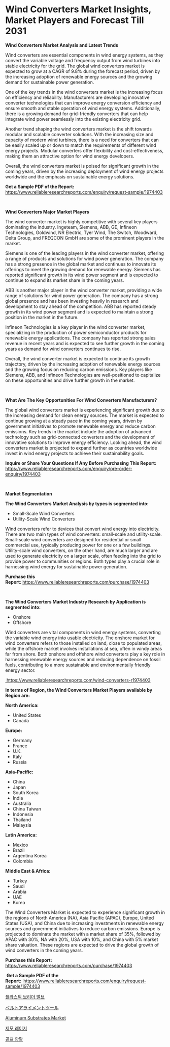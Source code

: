 <p><h1>Wind Converters Market Insights, Market Players and Forecast Till 2031</h1></p><p><strong>Wind Converters Market Analysis and Latest Trends</strong></p>
<p><p>Wind converters are essential components in wind energy systems, as they convert the variable voltage and frequency output from wind turbines into stable electricity for the grid. The global wind converters market is expected to grow at a CAGR of 9.8% during the forecast period, driven by the increasing adoption of renewable energy sources and the growing demand for sustainable power generation.</p><p>One of the key trends in the wind converters market is the increasing focus on efficiency and reliability. Manufacturers are developing innovative converter technologies that can improve energy conversion efficiency and ensure smooth and stable operation of wind energy systems. Additionally, there is a growing demand for grid-friendly converters that can help integrate wind power seamlessly into the existing electricity grid.</p><p>Another trend shaping the wind converters market is the shift towards modular and scalable converter solutions. With the increasing size and capacity of modern wind turbines, there is a need for converters that can be easily scaled up or down to match the requirements of different wind energy projects. Modular converters offer flexibility and cost-effectiveness, making them an attractive option for wind energy developers.</p><p>Overall, the wind converters market is poised for significant growth in the coming years, driven by the increasing deployment of wind energy projects worldwide and the emphasis on sustainable energy solutions.</p></p>
<p><strong>Get a Sample PDF of the Report:&nbsp;</strong> <a href="https://www.reliableresearchreports.com/enquiry/request-sample/1974403">https://www.reliableresearchreports.com/enquiry/request-sample/1974403</a></p>
<p>&nbsp;</p>
<p><strong>Wind Converters Major Market Players</strong></p>
<p><p>The wind converter market is highly competitive with several key players dominating the industry. Ingeteam, Siemens, ABB, GE, Infineon Technologies, Goldwind, NR Electric, Tyer Wind, The Switch, Woodward, Delta Group, and FREQCON GmbH are some of the prominent players in the market.</p><p>Siemens is one of the leading players in the wind converter market, offering a range of products and solutions for wind power generation. The company has a strong presence in the global market and continues to innovate its offerings to meet the growing demand for renewable energy. Siemens has reported significant growth in its wind power segment and is expected to continue to expand its market share in the coming years.</p><p>ABB is another major player in the wind converter market, providing a wide range of solutions for wind power generation. The company has a strong global presence and has been investing heavily in research and development to stay ahead of the competition. ABB has reported steady growth in its wind power segment and is expected to maintain a strong position in the market in the future.</p><p>Infineon Technologies is a key player in the wind converter market, specializing in the production of power semiconductor products for renewable energy applications. The company has reported strong sales revenue in recent years and is expected to see further growth in the coming years as demand for wind converters continues to rise.</p><p>Overall, the wind converter market is expected to continue its growth trajectory, driven by the increasing adoption of renewable energy sources and the growing focus on reducing carbon emissions. Key players like Siemens, ABB, and Infineon Technologies are well-positioned to capitalize on these opportunities and drive further growth in the market.</p></p>
<p>&nbsp;</p>
<p><strong>What Are The Key Opportunities For Wind Converters Manufacturers?</strong></p>
<p><p>The global wind converters market is experiencing significant growth due to the increasing demand for clean energy sources. The market is expected to continue growing at a steady pace in the coming years, driven by government initiatives to promote renewable energy and reduce carbon emissions. Key trends in the market include the adoption of advanced technology such as grid-connected converters and the development of innovative solutions to improve energy efficiency. Looking ahead, the wind converters market is projected to expand further as countries worldwide invest in wind energy projects to achieve their sustainability goals.</p></p>
<p><strong>Inquire or Share Your Questions If Any Before Purchasing This Report:</strong> <a href="https://www.reliableresearchreports.com/enquiry/pre-order-enquiry/1974403">https://www.reliableresearchreports.com/enquiry/pre-order-enquiry/1974403</a></p>
<p>&nbsp;</p>
<p><strong>Market Segmentation</strong></p>
<p><strong>The Wind Converters Market Analysis by types is segmented into:</strong></p>
<p><ul><li>Small-Scale Wind Converters</li><li>Utility-Scale Wind Converters</li></ul></p>
<p><p>Wind converters refer to devices that convert wind energy into electricity. There are two main types of wind converters: small-scale and utility-scale. Small-scale wind converters are designed for residential or small commercial use, typically producing power for one or a few buildings. Utility-scale wind converters, on the other hand, are much larger and are used to generate electricity on a larger scale, often feeding into the grid to provide power to communities or regions. Both types play a crucial role in harnessing wind energy for sustainable power generation.</p></p>
<p><strong>Purchase this Report:&nbsp;</strong><a href="https://www.reliableresearchreports.com/purchase/1974403">https://www.reliableresearchreports.com/purchase/1974403</a></p>
<p>&nbsp;</p>
<p><strong>The Wind Converters Market Industry Research by Application is segmented into:</strong></p>
<p><ul><li>Onshore</li><li>Offshore</li></ul></p>
<p><p>Wind converters are vital components in wind energy systems, converting the variable wind energy into usable electricity. The onshore market for wind converters refers to those installed on land, close to populated areas, while the offshore market involves installations at sea, often in windy areas far from shore. Both onshore and offshore wind converters play a key role in harnessing renewable energy sources and reducing dependence on fossil fuels, contributing to a more sustainable and environmentally friendly energy sector.</p></p>
<p><a href="https://www.reliableresearchreports.com/wind-converters-r1974403">&nbsp;https://www.reliableresearchreports.com/wind-converters-r1974403</a></p>
<p><strong>In terms of Region, the Wind Converters Market Players available by Region are:</strong></p>
<p>
    <p> <strong> North America: </strong>
        <ul>
            <li>United States</li>
            <li>Canada</li>
        </ul>
        </p> 
    <p> <strong> Europe: </strong>
        <ul>
            <li>Germany</li>
            <li>France</li>
            <li>U.K.</li>
            <li>Italy</li>
            <li>Russia</li>
        </ul>
        </p> 
    <p> <strong> Asia-Pacific: </strong>
        <ul>
            <li>China</li>
            <li>Japan</li>
            <li>South Korea</li>
            <li>India</li>
            <li>Australia</li>
            <li>China Taiwan</li>
            <li>Indonesia</li>
            <li>Thailand</li>
            <li>Malaysia</li>
        </ul>
        </p> 
    <p> <strong> Latin America: </strong>
        <ul>
            <li>Mexico</li>
            <li>Brazil</li>
            <li>Argentina Korea</li>
            <li>Colombia</li>
        </ul>
        </p> 
    <p> <strong> Middle East & Africa: </strong>
        <ul>
            <li>Turkey</li>
            <li>Saudi</li>
            <li>Arabia</li>
            <li>UAE</li>
            <li>Korea</li>
        </ul>
    </p>
    </p>
<p><p>The Wind Converters Market is expected to experience significant growth in the regions of North America (NA), Asia Pacific (APAC), Europe, United States (USA), and China due to increasing investments in renewable energy sources and government initiatives to reduce carbon emissions. Europe is projected to dominate the market with a market share of 35%, followed by APAC with 30%, NA with 20%, USA with 10%, and China with 5% market share valuation. These regions are expected to drive the global growth of wind converters in the coming years.</p></p>
<p><strong>Purchase this Report: </strong><a href="https://www.reliableresearchreports.com/purchase/1974403">https://www.reliableresearchreports.com/purchase/1974403</a></p>
<p>&nbsp;<strong>Get a Sample PDF of the Report:&nbsp;&nbsp;</strong><a href="https://www.reliableresearchreports.com/enquiry/request-sample/1974403">https://www.reliableresearchreports.com/enquiry/request-sample/1974403</a></p>
<p><strong></strong></p>
<p><p><a href="https://github.com/bunxhcci35271755/Market-Research-Report-List-1/blob/main/267816030980.md">플라스틱 브리더 밸브</a></p><p><a href="https://github.com/efcvopdgkdx128/Market-Research-Report-List-1/blob/main/615077333569.md">ベルトアライメントツール</a></p><p><a href="https://issuu.com/reportprime-2/docs/aluminum-substrates-market-size-2030.pptx">Aluminum Substrates Market</a></p><p><a href="https://medium.com/@louiealtenwerth/%ED%97%A4%EC%96%B4-%EC%A0%9C%EA%B1%B0-%EB%A0%88%EC%9D%B4%EC%A0%80-%EC%8B%9C%EC%9E%A5-%EB%8F%99%ED%96%A5-%EB%B0%8F-%EC%8B%9C%EC%9E%A5-%EB%B6%84%EC%84%9D%EC%9D%80-2024-2031%EB%85%84-%EA%B8%B0%EA%B0%84%EC%9D%84-%EB%8C%80%EC%83%81%EC%9C%BC%EB%A1%9C-%EC%98%88%EC%B8%A1%EB%90%A9%EB%8B%88%EB%8B%A4-8ebe502f40f4">제모 레이저</a></p><p><a href="https://medium.com/@louiealtenwerth/%EA%B3%A8%ED%94%84-%EC%96%91%EB%A7%90-%EC%8B%9C%EC%9E%A5%EC%9D%80-%EC%8B%9C%EC%9E%A5-%EC%A0%90%EC%9C%A0%EC%9C%A8-%EC%8B%9C%EC%9E%A5-%EB%8F%99%ED%96%A5-%EB%B0%8F-%EC%8B%9C%EC%9E%A5-%EC%84%B1%EC%9E%A5%EC%97%90-%EB%8C%80%ED%95%9C-%EC%A0%95%EB%B3%B4%EB%A5%BC-%EC%A0%9C%EA%B3%B5%ED%95%A9%EB%8B%88%EB%8B%A4-8bdc37cbc847">골프 양말</a></p></p>